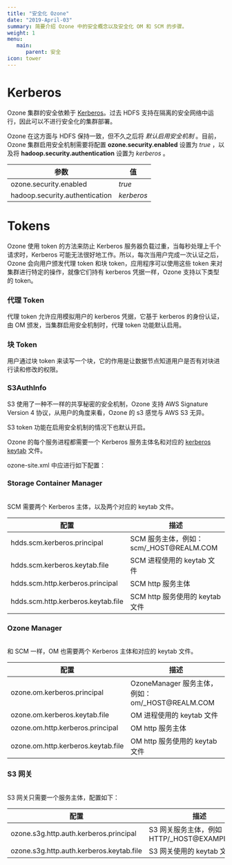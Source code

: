 ```yaml
---
title: "安全化 Ozone"
date: "2019-April-03"
summary: 简要介绍 Ozone 中的安全概念以及安全化 OM 和 SCM 的步骤。
weight: 1
menu:
   main:
      parent: 安全
icon: tower
---
```

<!---
  Licensed to the Apache Software Foundation (ASF) under one or more
  contributor license agreements.  See the NOTICE file distributed with
  this work for additional information regarding copyright ownership.
  The ASF licenses this file to You under the Apache License, Version 2.0
  (the "License"); you may not use this file except in compliance with
  the License.  You may obtain a copy of the License at

      http://www.apache.org/licenses/LICENSE-2.0

  Unless required by applicable law or agreed to in writing, software
  distributed under the License is distributed on an "AS IS" BASIS,
  WITHOUT WARRANTIES OR CONDITIONS OF ANY KIND, either express or implied.
  See the License for the specific language governing permissions and
  limitations under the License.
-->


# Kerberos

Ozone 集群的安全依赖于 [Kerberos](https://web.mit.edu/kerberos/)。过去 HDFS 支持在隔离的安全网络中运行，因此可以不进行安全化的集群部署。

Ozone 在这方面与 HDFS 保持一致，但不久之后将 _默认启用安全机制_ 。目前，Ozone 集群启用安全机制需要将配置 **ozone.security.enabled** 设置为 _true_ ，以及将 **hadoop.security.authentication** 设置为 _kerberos_ 。

参数 | 值
----------------------|---------
ozone.security.enabled| _true_
hadoop.security.authentication| _kerberos_

# Tokens #

Ozone 使用 token 的方法来防止 Kerberos 服务器负载过重，当每秒处理上千个请求时，Kerberos 可能无法很好地工作。所以，每次当用户完成一次认证之后，Ozone 会向用户颁发代理 token 和块 token，应用程序可以使用这些 token 来对集群进行特定的操作，就像它们持有 kerberos 凭据一样，Ozone 支持以下类型的 token。

### 代理 Token ###
代理 token 允许应用模拟用户的 kerberos 凭据，它基于 kerberos 的身份认证，由 OM 颁发，当集群启用安全机制时，代理 token 功能默认启用。

### 块 Token ###

用户通过块 token 来读写一个块，它的作用是让数据节点知道用户是否有对块进行读和修改的权限。

### S3AuthInfo ###

S3 使用了一种不一样的共享秘密的安全机制，Ozone 支持 AWS Signature Version 4 协议，从用户的角度来看，Ozone 的 s3 感觉与 AWS S3 无异。 

S3 token 功能在启用安全机制的情况下也默认开启。


Ozone 的每个服务进程都需要一个 Kerberos 服务主体名和对应的 [kerberos keytab](https://web.mit.edu/kerberos/krb5-latest/doc/basic/keytab_def.html) 文件。

ozone-site.xml 中应进行如下配置：

<div class="card-group">
  <div class="card">
    <div class="card-body">
      <h3 class="card-title">Storage Container Manager</h3>
      <p class="card-text">
      <br>
        SCM 需要两个 Kerberos 主体，以及两个对应的 keytab 文件。
      <br>
      <table class="table table-dark">
        <thead>
          <tr>
            <th scope="col">配置</th>
            <th scope="col">描述</th>
          </tr>
        </thead>
        <tbody>
          <tr>
            <td>hdds.scm.kerberos.principal</th>
            <td>SCM 服务主体，例如：scm/_HOST@REALM.COM</td>
          </tr>
          <tr>
            <td>hdds.scm.kerberos.keytab.file</th>
            <td>SCM 进程使用的 keytab 文件</td>
          </tr>
          <tr>
            <td>hdds.scm.http.kerberos.principal</th>
            <td>SCM http 服务主体</td>
          </tr>
          <tr>
            <td>hdds.scm.http.kerberos.keytab.file</th>
            <td>SCM http 服务使用的 keytab 文件</td>
          </tr>
        </tbody>
      </table>
    </div>
  </div>
  <div class="card">
    <div class="card-body">
      <h3 class="card-title">Ozone Manager</h3>
      <p class="card-text">
      <br>
        和 SCM 一样，OM 也需要两个 Kerberos 主体和对应的 keytab 文件。
      <br>
      <table class="table table-dark">
        <thead>
          <tr>
            <th scope="col">配置</th>
            <th scope="col">描述</th>
          </tr>
        </thead>
        <tbody>
          <tr>
            <td>ozone.om.kerberos.principal</th>
            <td>OzoneManager 服务主体，例如：om/_HOST@REALM.COM</td>
          </tr>
          <tr>
            <td>ozone.om.kerberos.keytab.file</th>
            <td>OM 进程使用的 keytab 文件</td>
          </tr>
          <tr>
            <td>ozone.om.http.kerberos.principal</th>
            <td>OM http 服务主体</td>
          </tr>
          <tr>
            <td>ozone.om.http.kerberos.keytab.file</th>
            <td>OM http 服务使用的 keytab 文件</td>
          </tr>
        </tbody>
      </table>
    </div>
  </div>
  <div class="card">
    <div class="card-body">
      <h3 class="card-title">S3 网关</h3>
      <p class="card-text">
      <br>
        S3 网关只需要一个服务主体，配置如下：
      <br>
      <table class="table table-dark">
        <thead>
          <tr>
            <th scope="col">配置</th>
            <th scope="col">描述</th>
          </tr>
        </thead>
        <tbody>
          <tr>
            <td>ozone.s3g.http.auth.kerberos.principal</th>
            <td>S3 网关服务主体，例如：HTTP/_HOST@EXAMPLE.COM</td>
          </tr>
          <tr>
            <td>ozone.s3g.http.auth.kerberos.keytab.file</th>
            <td>S3 网关使用的 keytab 文件</td>
          </tr>
        </tbody>
      </table>
    </div>
  </div>
</div>
